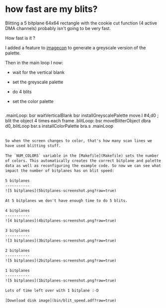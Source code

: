 how fast are my blits?
======================

Blitting a 5 bitplane 64x64 rectangle with the cookie cut function (4 active DMA channels) probably isn't going to be very fast.

How fast is it ?

I added a feature to [imagecon](../tools/imagecon) to generate a greyscale version of the palette.

Then in the main loop I now:

* wait for the vertical blank
* set the greyscale palette
* do 4 blits
* set the color palette

  ```
.mainLoop:
	bsr 	waitVerticalBlank
	bsr     installGreyscalePalette
	move.l	#4,d0 ; blit the object 4 times each frame
.blitLoop:
	bsr	moveBlitterObject
	dbra	d0,.blitLoop
	bsr.s	installColorPalette
	bra.s	.mainLoop
```

So when the screen changes to color, that's how many scan lines we have used blitting stuff.

The `NUM_COLORS` variable in the [Makefile](Makefile) sets the number of colors. This automatically creates the correct bitplane and palette data as well as reconfiguring the example code. So now we can see what impact the number of bitplanes has on blit speed:

5 bitplanes
-----------
![5 bitplanes](5bitplanes-screenshot.png?raw=true)

At 5 bitplanes we don't have enough time to do 5 blits.

4 bitplanes
-----------
![4 bitplanes](4bitplanes-screenshot.png?raw=true)

3 bitplanes
-----------
![3 bitplanes](3bitplanes-screenshot.png?raw=true)

2 bitplanes
-----------
![5 bitplanes](2bitplanes-screenshot.png?raw=true)

1 bitplanes
-----------
![5 bitplanes](1bitplanes-screenshot.png?raw=true)

Lots of time left over with 1 bitplane :-D

[Download disk image](bin/blit_speed.adf?raw=true)


